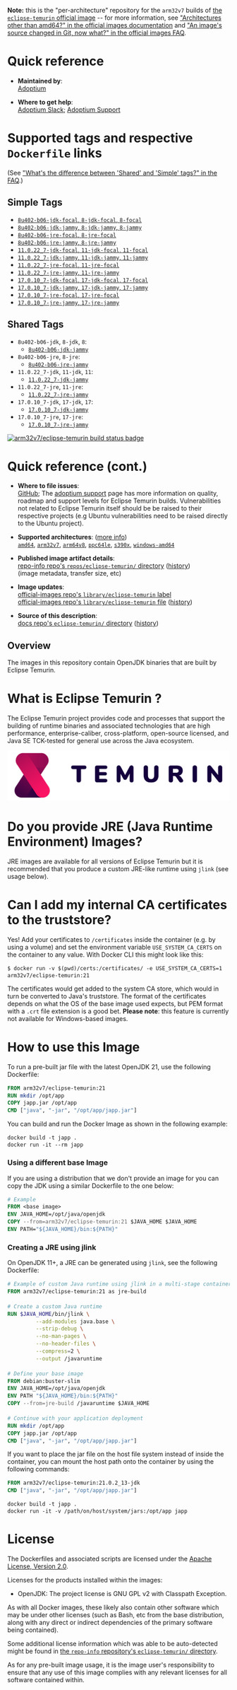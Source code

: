 <!--

********************************************************************************

WARNING:

    DO NOT EDIT "eclipse-temurin/README.md"

    IT IS AUTO-GENERATED

    (from the other files in "eclipse-temurin/" combined with a set of templates)

********************************************************************************

-->

**Note:** this is the "per-architecture" repository for the `arm32v7` builds of [the `eclipse-temurin` official image](https://hub.docker.com/_/eclipse-temurin) -- for more information, see ["Architectures other than amd64?" in the official images documentation](https://github.com/docker-library/official-images#architectures-other-than-amd64) and ["An image's source changed in Git, now what?" in the official images FAQ](https://github.com/docker-library/faq#an-images-source-changed-in-git-now-what).

# Quick reference

-	**Maintained by**:  
	[Adoptium](https://github.com/adoptium/containers)

-	**Where to get help**:  
	[Adoptium Slack](https://adoptium.net/slack); [Adoptium Support](https://github.com/adoptium/adoptium-support/issues/new/choose)

# Supported tags and respective `Dockerfile` links

(See ["What's the difference between 'Shared' and 'Simple' tags?" in the FAQ](https://github.com/docker-library/faq#whats-the-difference-between-shared-and-simple-tags).)

## Simple Tags

-	[`8u402-b06-jdk-focal`, `8-jdk-focal`, `8-focal`](https://github.com/adoptium/containers/blob/2dae22b74703ce78b2951bc458945fdfde5b8f50/8/jdk/ubuntu/focal/Dockerfile)
-	[`8u402-b06-jdk-jammy`, `8-jdk-jammy`, `8-jammy`](https://github.com/adoptium/containers/blob/2dae22b74703ce78b2951bc458945fdfde5b8f50/8/jdk/ubuntu/jammy/Dockerfile)
-	[`8u402-b06-jre-focal`, `8-jre-focal`](https://github.com/adoptium/containers/blob/2dae22b74703ce78b2951bc458945fdfde5b8f50/8/jre/ubuntu/focal/Dockerfile)
-	[`8u402-b06-jre-jammy`, `8-jre-jammy`](https://github.com/adoptium/containers/blob/2dae22b74703ce78b2951bc458945fdfde5b8f50/8/jre/ubuntu/jammy/Dockerfile)
-	[`11.0.22_7-jdk-focal`, `11-jdk-focal`, `11-focal`](https://github.com/adoptium/containers/blob/2dae22b74703ce78b2951bc458945fdfde5b8f50/11/jdk/ubuntu/focal/Dockerfile)
-	[`11.0.22_7-jdk-jammy`, `11-jdk-jammy`, `11-jammy`](https://github.com/adoptium/containers/blob/2dae22b74703ce78b2951bc458945fdfde5b8f50/11/jdk/ubuntu/jammy/Dockerfile)
-	[`11.0.22_7-jre-focal`, `11-jre-focal`](https://github.com/adoptium/containers/blob/2dae22b74703ce78b2951bc458945fdfde5b8f50/11/jre/ubuntu/focal/Dockerfile)
-	[`11.0.22_7-jre-jammy`, `11-jre-jammy`](https://github.com/adoptium/containers/blob/2dae22b74703ce78b2951bc458945fdfde5b8f50/11/jre/ubuntu/jammy/Dockerfile)
-	[`17.0.10_7-jdk-focal`, `17-jdk-focal`, `17-focal`](https://github.com/adoptium/containers/blob/2dae22b74703ce78b2951bc458945fdfde5b8f50/17/jdk/ubuntu/focal/Dockerfile)
-	[`17.0.10_7-jdk-jammy`, `17-jdk-jammy`, `17-jammy`](https://github.com/adoptium/containers/blob/2dae22b74703ce78b2951bc458945fdfde5b8f50/17/jdk/ubuntu/jammy/Dockerfile)
-	[`17.0.10_7-jre-focal`, `17-jre-focal`](https://github.com/adoptium/containers/blob/122a3997f4db4f0ae332d2e4be79a19ca0448e02/17/jre/ubuntu/focal/Dockerfile)
-	[`17.0.10_7-jre-jammy`, `17-jre-jammy`](https://github.com/adoptium/containers/blob/122a3997f4db4f0ae332d2e4be79a19ca0448e02/17/jre/ubuntu/jammy/Dockerfile)

## Shared Tags

-	`8u402-b06-jdk`, `8-jdk`, `8`:
	-	[`8u402-b06-jdk-jammy`](https://github.com/adoptium/containers/blob/2dae22b74703ce78b2951bc458945fdfde5b8f50/8/jdk/ubuntu/jammy/Dockerfile)
-	`8u402-b06-jre`, `8-jre`:
	-	[`8u402-b06-jre-jammy`](https://github.com/adoptium/containers/blob/2dae22b74703ce78b2951bc458945fdfde5b8f50/8/jre/ubuntu/jammy/Dockerfile)
-	`11.0.22_7-jdk`, `11-jdk`, `11`:
	-	[`11.0.22_7-jdk-jammy`](https://github.com/adoptium/containers/blob/2dae22b74703ce78b2951bc458945fdfde5b8f50/11/jdk/ubuntu/jammy/Dockerfile)
-	`11.0.22_7-jre`, `11-jre`:
	-	[`11.0.22_7-jre-jammy`](https://github.com/adoptium/containers/blob/2dae22b74703ce78b2951bc458945fdfde5b8f50/11/jre/ubuntu/jammy/Dockerfile)
-	`17.0.10_7-jdk`, `17-jdk`, `17`:
	-	[`17.0.10_7-jdk-jammy`](https://github.com/adoptium/containers/blob/2dae22b74703ce78b2951bc458945fdfde5b8f50/17/jdk/ubuntu/jammy/Dockerfile)
-	`17.0.10_7-jre`, `17-jre`:
	-	[`17.0.10_7-jre-jammy`](https://github.com/adoptium/containers/blob/122a3997f4db4f0ae332d2e4be79a19ca0448e02/17/jre/ubuntu/jammy/Dockerfile)

[![arm32v7/eclipse-temurin build status badge](https://img.shields.io/jenkins/s/https/doi-janky.infosiftr.net/job/multiarch/job/arm32v7/job/eclipse-temurin.svg?label=arm32v7/eclipse-temurin%20%20build%20job)](https://doi-janky.infosiftr.net/job/multiarch/job/arm32v7/job/eclipse-temurin/)

# Quick reference (cont.)

-	**Where to file issues**:  
	[GitHub](https://github.com/adoptium/containers/issues); The [adoptium support](https://adoptium.net/support) page has more information on quality, roadmap and support levels for Eclipse Temurin builds. Vulnerabilities not related to Eclipse Temurin itself should be be raised to their respective projects (e.g Ubuntu vulnerabilities need to be raised directly to the Ubuntu project).

-	**Supported architectures**: ([more info](https://github.com/docker-library/official-images#architectures-other-than-amd64))  
	[`amd64`](https://hub.docker.com/r/amd64/eclipse-temurin/), [`arm32v7`](https://hub.docker.com/r/arm32v7/eclipse-temurin/), [`arm64v8`](https://hub.docker.com/r/arm64v8/eclipse-temurin/), [`ppc64le`](https://hub.docker.com/r/ppc64le/eclipse-temurin/), [`s390x`](https://hub.docker.com/r/s390x/eclipse-temurin/), [`windows-amd64`](https://hub.docker.com/r/winamd64/eclipse-temurin/)

-	**Published image artifact details**:  
	[repo-info repo's `repos/eclipse-temurin/` directory](https://github.com/docker-library/repo-info/blob/master/repos/eclipse-temurin) ([history](https://github.com/docker-library/repo-info/commits/master/repos/eclipse-temurin))  
	(image metadata, transfer size, etc)

-	**Image updates**:  
	[official-images repo's `library/eclipse-temurin` label](https://github.com/docker-library/official-images/issues?q=label%3Alibrary%2Feclipse-temurin)  
	[official-images repo's `library/eclipse-temurin` file](https://github.com/docker-library/official-images/blob/master/library/eclipse-temurin) ([history](https://github.com/docker-library/official-images/commits/master/library/eclipse-temurin))

-	**Source of this description**:  
	[docs repo's `eclipse-temurin/` directory](https://github.com/docker-library/docs/tree/master/eclipse-temurin) ([history](https://github.com/docker-library/docs/commits/master/eclipse-temurin))

## Overview

The images in this repository contain OpenJDK binaries that are built by Eclipse Temurin.

# What is Eclipse Temurin ?

The Eclipse Temurin project provides code and processes that support the building of runtime binaries and associated technologies that are high performance, enterprise-caliber, cross-platform, open-source licensed, and Java SE TCK-tested for general use across the Java ecosystem.

![logo](https://raw.githubusercontent.com/docker-library/docs/cb27e17c8b50fddc58f1933d266a1a7686fea8ed/eclipse-temurin/logo.png)

# Do you provide JRE (Java Runtime Environment) Images?

JRE images are available for all versions of Eclipse Temurin but it is recommended that you produce a custom JRE-like runtime using `jlink` (see usage below).

# Can I add my internal CA certificates to the truststore?

Yes! Add your certificates to `/certificates` inside the container (e.g. by using a volume) and set the environment variable `USE_SYSTEM_CA_CERTS` on the container to any value. With Docker CLI this might look like this:

```console
$ docker run -v $(pwd)/certs:/certificates/ -e USE_SYSTEM_CA_CERTS=1 arm32v7/eclipse-temurin:21
```

The certificates would get added to the system CA store, which would in turn be converted to Java's truststore. The format of the certificates depends on what the OS of the base image used expects, but PEM format with a `.crt` file extension is a good bet. **Please note**: this feature is currently not available for Windows-based images.

# How to use this Image

To run a pre-built jar file with the latest OpenJDK 21, use the following Dockerfile:

```dockerfile
FROM arm32v7/eclipse-temurin:21
RUN mkdir /opt/app
COPY japp.jar /opt/app
CMD ["java", "-jar", "/opt/app/japp.jar"]
```

You can build and run the Docker Image as shown in the following example:

```console
docker build -t japp .
docker run -it --rm japp
```

### Using a different base Image

If you are using a distribution that we don't provide an image for you can copy the JDK using a similar Dockerfile to the one below:

```dockerfile
# Example
FROM <base image>
ENV JAVA_HOME=/opt/java/openjdk
COPY --from=arm32v7/eclipse-temurin:21 $JAVA_HOME $JAVA_HOME
ENV PATH="${JAVA_HOME}/bin:${PATH}"
```

### Creating a JRE using jlink

On OpenJDK 11+, a JRE can be generated using `jlink`, see the following Dockerfile:

```dockerfile
# Example of custom Java runtime using jlink in a multi-stage container build
FROM arm32v7/eclipse-temurin:21 as jre-build

# Create a custom Java runtime
RUN $JAVA_HOME/bin/jlink \
         --add-modules java.base \
         --strip-debug \
         --no-man-pages \
         --no-header-files \
         --compress=2 \
         --output /javaruntime

# Define your base image
FROM debian:buster-slim
ENV JAVA_HOME=/opt/java/openjdk
ENV PATH "${JAVA_HOME}/bin:${PATH}"
COPY --from=jre-build /javaruntime $JAVA_HOME

# Continue with your application deployment
RUN mkdir /opt/app
COPY japp.jar /opt/app
CMD ["java", "-jar", "/opt/app/japp.jar"]
```

If you want to place the jar file on the host file system instead of inside the container, you can mount the host path onto the container by using the following commands:

```dockerfile
FROM arm32v7/eclipse-temurin:21.0.2_13-jdk
CMD ["java", "-jar", "/opt/app/japp.jar"]
```

```console
docker build -t japp .
docker run -it -v /path/on/host/system/jars:/opt/app japp
```

# License

The Dockerfiles and associated scripts are licensed under the [Apache License, Version 2.0](http://www.apache.org/licenses/LICENSE-2.0.html).

Licenses for the products installed within the images:

-	OpenJDK: The project license is GNU GPL v2 with Classpath Exception.

As with all Docker images, these likely also contain other software which may be under other licenses (such as Bash, etc from the base distribution, along with any direct or indirect dependencies of the primary software being contained).

Some additional license information which was able to be auto-detected might be found in [the `repo-info` repository's `eclipse-temurin/` directory](https://github.com/docker-library/repo-info/tree/master/repos/eclipse-temurin).

As for any pre-built image usage, it is the image user's responsibility to ensure that any use of this image complies with any relevant licenses for all software contained within.
